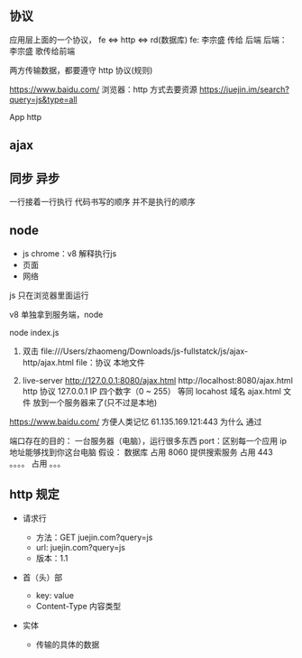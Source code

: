 ## 协议
应用层上面的一个协议，
fe  <=>   http  <=>  rd(数据库)
fe: 李宗盛 传给 后端
后端：李宗盛 歌传给前端

两方传输数据，都要遵守 http 协议(规则)

https://www.baidu.com/  浏览器：http 方式去要资源
https://juejin.im/search?query=js&type=all

App  http


## ajax

## 同步 异步
一行接着一行执行
代码书写的顺序 并不是执行的顺序


## node
- js   chrome：v8 解释执行js
- 页面
- 网络
  
js 只在浏览器里面运行

v8 单独拿到服务端，node
<!-- 用 node 解释执行 js-->
node index.js

1. 双击
file:///Users/zhaomeng/Downloads/js-fullstatck/js/ajax-http/ajax.html
file：协议
本地文件

2. live-server
http://127.0.0.1:8080/ajax.html
http://localhost:8080/ajax.html
http 协议
127.0.0.1 IP 四个数字（0 ~ 255）
等同
locahost  域名
ajax.html 文件 放到一个服务器来了(只不过是本地)

https://www.baidu.com/   方便人类记忆
61.135.169.121:443
为什么 通过 

端口存在的目的：
一台服务器（电脑），运行很多东西 
port：区别每一个应用
ip地址能够找到你这台电脑
假设：
数据库 占用 8060
提供搜索服务 占用 443
。。。。     占用 。。。


## http 规定
- 请求行
  - 方法：GET juejin.com?query=js
  - url: juejin.com?query=js
  - 版本：1.1

- 首（头）部
  - key: value
  - Content-Type 内容类型

- 实体
  - 传输的具体的数据

